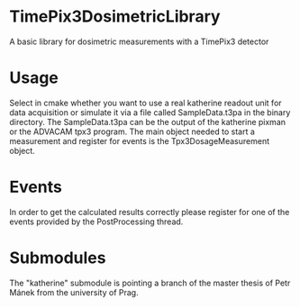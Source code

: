 # TimePix3DosimetricLibrary
A basic library for dosimetric measurements with a TimePix3 detector

# Usage
Select in cmake whether you want to use a real katherine readout unit for data acquisition or simulate it via a file called SampleData.t3pa in the binary directory. The SampleData.t3pa can be the output of the katherine pixman or the ADVACAM tpx3 program.
The main object needed to start a measurement and register for events is the Tpx3DosageMeasurement object.

# Events
In order to get the calculated results correctly please register for one of the events provided by the PostProcessing thread.


# Submodules
The "katherine" submodule is pointing a branch of the master thesis of Petr Mánek from the university of Prag.
